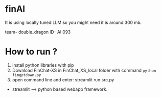 # finAI

It is using locally tuned LLM so you might need it is around 300 mb.

team-  double_dragon ID-  AI 093

# How to run ?
1. install python libraries with pip
2. Download FinChat-XS in FinChat_XS_local folder with command `python fingptdown.py`
3. open command line and enter:  streamlit run src.py

+ streamlit --> python based webapp framework.
